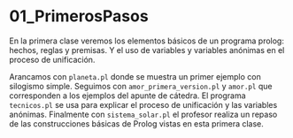 01_PrimerosPasos
================

En la primera clase veremos los elementos básicos de un programa prolog: hechos, reglas y premisas. Y el uso de variables y variables anónimas en el proceso de unificación.

Arancamos con `planeta.pl` donde se muestra un primer ejemplo con silogismo simple.
Seguimos con `amor_primera_version.pl` y `amor.pl` que corresponden a los ejemplos del apunte de cátedra.
El programa `tecnicos.pl` se usa para explicar el proceso de unificación y las variables anónimas.
Finalmente con `sistema_solar.pl` el profesor realiza un repaso de las construcciones básicas de Prolog vistas en esta primera clase.
